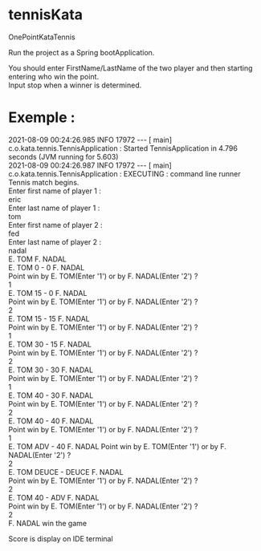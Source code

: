 # tennisKata
OnePointKataTennis  

Run the project as a Spring bootApplication.  

You should enter FirstName/LastName of the two player and then starting entering who win the point.  
Input stop when a winner is determined.  

# Exemple :  
2021-08-09 00:24:26.985  INFO 17972 --- [           main] c.o.kata.tennis.TennisApplication        : Started TennisApplication in 4.796 seconds (JVM running for 5.603)  
2021-08-09 00:24:26.987  INFO 17972 --- [           main] c.o.kata.tennis.TennisApplication        : EXECUTING : command line runner  
Tennis match begins.  
Enter first name of player 1 :  
eric  
Enter last name of player 1 :  
tom  
Enter first name of player 2 :  
fed  
Enter last name of player 2 :  
nadal  
E. TOM F. NADAL  
E. TOM 0 - 0 F. NADAL  
Point win by E. TOM(Enter '1') or by F. NADAL(Enter '2') ?  
1  
E. TOM 15 - 0 F. NADAL  
Point win by E. TOM(Enter '1') or by F. NADAL(Enter '2') ?  
2  
E. TOM 15 - 15 F. NADAL  
Point win by E. TOM(Enter '1') or by F. NADAL(Enter '2') ?  
1  
E. TOM 30 - 15 F. NADAL  
Point win by E. TOM(Enter '1') or by F. NADAL(Enter '2') ?  
2  
E. TOM 30 - 30 F. NADAL  
Point win by E. TOM(Enter '1') or by F. NADAL(Enter '2') ?  
1  
E. TOM 40 - 30 F. NADAL  
Point win by E. TOM(Enter '1') or by F. NADAL(Enter '2') ?  
2  
E. TOM 40 - 40 F. NADAL  
Point win by E. TOM(Enter '1') or by F. NADAL(Enter '2') ?  
1  
E. TOM ADV - 40 F. NADAL
Point win by E. TOM(Enter '1') or by F. NADAL(Enter '2') ?  
2  
E. TOM DEUCE - DEUCE F. NADAL  
Point win by E. TOM(Enter '1') or by F. NADAL(Enter '2') ?  
2  
E. TOM 40 - ADV F. NADAL  
Point win by E. TOM(Enter '1') or by F. NADAL(Enter '2') ?  
2  
F. NADAL win the game  


Score is display on IDE terminal

